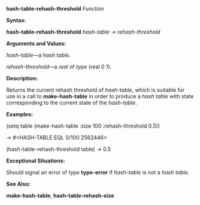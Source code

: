 **hash-table-rehash-threshold** *Function* 

**Syntax:** 

**hash-table-rehash-threshold** *hash-table → rehash-threshold* 

**Arguments and Values:** 

*hash-table*—a *hash table*. 

*rehash-threshold*—a *real* of *type* (real 0 1). 

**Description:** 

Returns the current rehash threshold of *hash-table*, which is suitable for use in a call to **make-hash-table** in order to produce a *hash table* with state corresponding to the current state of the *hash-table*. 

**Examples:** 

(setq table (make-hash-table :size 100 :rehash-threshold 0.5)) 

*→* #&#60;HASH-TABLE EQL 0/100 2562446&#62; 

(hash-table-rehash-threshold table) *→* 0.5 

**Exceptional Situations:** 

Should signal an error of *type* **type-error** if *hash-table* is not a *hash table*. 

**See Also:** 

**make-hash-table**, **hash-table-rehash-size** 



 

 

